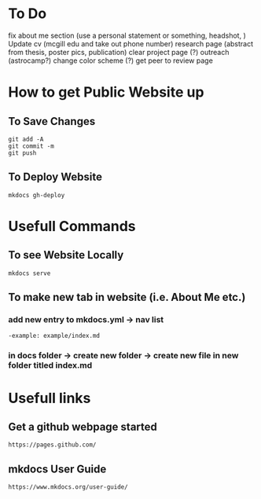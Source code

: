 # To Do

fix about me section (use a personal statement or something, headshot, )
Update cv (mcgill edu and take out phone number)
research page (abstract from thesis, poster pics, publication)
clear project page (?)
outreach (astrocamp?)
change color scheme (?)
get peer to review page


# How to get Public Website up

## To Save Changes
```
git add -A
git commit -m
git push
```

## To Deploy Website
```
mkdocs gh-deploy
```


# Usefull Commands

## To see Website Locally
```
mkdocs serve
```

## To make new tab in website (i.e. About Me etc.)
### add new entry to mkdocs.yml -> nav list
```
-example: example/index.md
```
### in docs folder -> create new folder -> create new file in new folder titled index.md


# Usefull links

## Get a github webpage started
```
https://pages.github.com/
```

## mkdocs User Guide
```
https://www.mkdocs.org/user-guide/
```